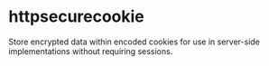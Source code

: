 httpsecurecookie
================

Store encrypted data within encoded cookies for use in server-side implementations without requiring sessions.